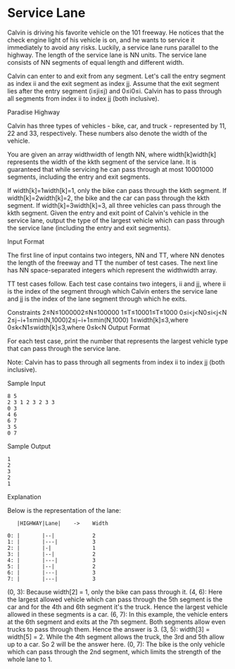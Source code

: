Service Lane
=============

Calvin is driving his favorite vehicle on the 101 freeway. He notices that the check engine light of his vehicle is on, and he wants to service it immediately to avoid any risks. Luckily, a service lane runs parallel to the highway. The length of the service lane is NN units. The service lane consists of NN segments of equal length and different width.

Calvin can enter to and exit from any segment. Let's call the entry segment as index ii and the exit segment as index jj. Assume that the exit segment lies after the entry segment (i≤ji≤j) and 0≤i0≤i. Calvin has to pass through all segments from index ii to index jj (both inclusive).

Paradise Highway

Calvin has three types of vehicles - bike, car, and truck - represented by 11, 22 and 33, respectively. These numbers also denote the width of the vehicle.

You are given an array widthwidth of length NN, where width[k]width[k] represents the width of the kkth segment of the service lane. It is guaranteed that while servicing he can pass through at most 10001000 segments, including the entry and exit segments.

If width[k]=1width[k]=1, only the bike can pass through the kkth segment.
If width[k]=2width[k]=2, the bike and the car can pass through the kkth segment.
If width[k]=3width[k]=3, all three vehicles can pass through the kkth segment.
Given the entry and exit point of Calvin's vehicle in the service lane, output the type of the largest vehicle which can pass through the service lane (including the entry and exit segments).

Input Format

The first line of input contains two integers, NN and TT, where NN denotes the length of the freeway and TT the number of test cases. The next line has NN space-separated integers which represent the widthwidth array.

TT test cases follow. Each test case contains two integers, ii and jj, where ii is the index of the segment through which Calvin enters the service lane and jj is the index of the lane segment through which he exits.

Constraints 
2≤N≤1000002≤N≤100000 
1≤T≤10001≤T≤1000 
0≤i<j<N0≤i<j<N 
2≤j−i+1≤min(N,1000)2≤j−i+1≤min(N,1000) 
1≤width[k]≤3,where 0≤k<N1≤width[k]≤3,where 0≤k<N
Output Format

For each test case, print the number that represents the largest vehicle type that can pass through the service lane.

Note: Calvin has to pass through all segments from index ii to index jj (both inclusive).

Sample Input
```
8 5
2 3 1 2 3 2 3 3
0 3
4 6
6 7
3 5
0 7
```
Sample Output
```
1
2
3
2
1
```
Explanation

Below is the representation of the lane:
```
   |HIGHWAY|Lane|    ->    Width

0: |       |--|            2
1: |       |---|           3
2: |       |-|             1
3: |       |--|            2
4: |       |---|           3
5: |       |--|            2
6: |       |---|           3
7: |       |---|           3
```
(0, 3): Because width[2] = 1, only the bike can pass through it.
(4, 6): Here the largest allowed vehicle which can pass through the 5th segment is the car and for the 4th and 6th segment it's the truck. Hence the largest vehicle allowed in these segments is a car.
(6, 7): In this example, the vehicle enters at the 6th segment and exits at the 7th segment. Both segments allow even trucks to pass through them. Hence the answer is 3.
(3, 5): width[3] = width[5] = 2. While the 4th segment allows the truck, the 3rd and 5th allow up to a car. So 2 will be the answer here.
(0, 7): The bike is the only vehicle which can pass through the 2nd segment, which limits the strength of the whole lane to 1.
